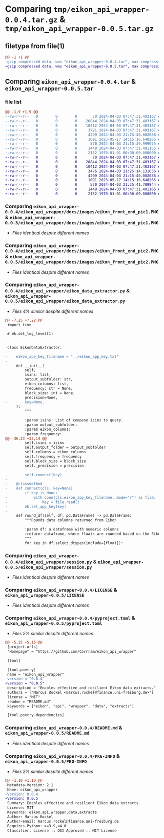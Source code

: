# Comparing `tmp/eikon_api_wrapper-0.0.4.tar.gz` & `tmp/eikon_api_wrapper-0.0.5.tar.gz`

## filetype from file(1)

```diff
@@ -1 +1 @@
-gzip compressed data, was "eikon_api_wrapper-0.0.4.tar", max compression
+gzip compressed data, was "eikon_api_wrapper-0.0.5.tar", max compression
```

## Comparing `eikon_api_wrapper-0.0.4.tar` & `eikon_api_wrapper-0.0.5.tar`

### file list

```diff
@@ -1,9 +1,9 @@
--rw-r--r--   0        0        0       70 2024-04-03 07:47:31.403167 eikon_api_wrapper-0.0.4/eikon_api_wrapper/__init__.py
--rw-r--r--   0        0        0    20844 2024-04-03 07:47:31.403167 eikon_api_wrapper-0.0.4/eikon_api_wrapper/docs/images/eikon_front_end_pic1.PNG
--rw-r--r--   0        0        0    10412 2024-04-03 07:47:31.403167 eikon_api_wrapper-0.0.4/eikon_api_wrapper/docs/images/eikon_front_end_pic2.PNG
--rw-r--r--   0        0        0     3791 2024-04-03 07:47:31.403167 eikon_api_wrapper-0.0.4/eikon_api_wrapper/eikon_data_extractor.py
--rw-r--r--   0        0        0     4299 2024-04-03 21:15:40.002088 eikon_api_wrapper-0.0.4/eikon_api_wrapper/session.py
--rw-r--r--   0        0        0     1091 2023-05-17 14:15:16.648265 eikon_api_wrapper-0.0.4/LICENSE
--rw-r--r--   0        0        0      570 2024-04-03 21:15:39.999975 eikon_api_wrapper-0.0.4/pyproject.toml
--rw-r--r--   0        0        0     1448 2024-04-03 07:47:31.401165 eikon_api_wrapper-0.0.4/README.md
--rw-r--r--   0        0        0     2132 1970-01-01 00:00:00.000000 eikon_api_wrapper-0.0.4/PKG-INFO
+-rw-r--r--   0        0        0       70 2024-04-03 07:47:31.403167 eikon_api_wrapper-0.0.5/eikon_api_wrapper/__init__.py
+-rw-r--r--   0        0        0    20844 2024-04-03 07:47:31.403167 eikon_api_wrapper-0.0.5/eikon_api_wrapper/docs/images/eikon_front_end_pic1.PNG
+-rw-r--r--   0        0        0    10412 2024-04-03 07:47:31.403167 eikon_api_wrapper-0.0.5/eikon_api_wrapper/docs/images/eikon_front_end_pic2.PNG
+-rw-r--r--   0        0        0     3476 2024-04-03 21:25:14.131636 eikon_api_wrapper-0.0.5/eikon_api_wrapper/eikon_data_extractor.py
+-rw-r--r--   0        0        0     4299 2024-04-03 21:15:40.002088 eikon_api_wrapper-0.0.5/eikon_api_wrapper/session.py
+-rw-r--r--   0        0        0     1091 2023-05-17 14:15:16.648265 eikon_api_wrapper-0.0.5/LICENSE
+-rw-r--r--   0        0        0      570 2024-04-03 21:25:41.789844 eikon_api_wrapper-0.0.5/pyproject.toml
+-rw-r--r--   0        0        0     1448 2024-04-03 07:47:31.401165 eikon_api_wrapper-0.0.5/README.md
+-rw-r--r--   0        0        0     2132 1970-01-01 00:00:00.000000 eikon_api_wrapper-0.0.5/PKG-INFO
```

### Comparing `eikon_api_wrapper-0.0.4/eikon_api_wrapper/docs/images/eikon_front_end_pic1.PNG` & `eikon_api_wrapper-0.0.5/eikon_api_wrapper/docs/images/eikon_front_end_pic1.PNG`

 * *Files identical despite different names*

### Comparing `eikon_api_wrapper-0.0.4/eikon_api_wrapper/docs/images/eikon_front_end_pic2.PNG` & `eikon_api_wrapper-0.0.5/eikon_api_wrapper/docs/images/eikon_front_end_pic2.PNG`

 * *Files identical despite different names*

### Comparing `eikon_api_wrapper-0.0.4/eikon_api_wrapper/eikon_data_extractor.py` & `eikon_api_wrapper-0.0.5/eikon_api_wrapper/eikon_data_extractor.py`

 * *Files 4% similar despite different names*

```diff
@@ -7,25 +7,22 @@
 import time
 
 # ek.set_log_level(1)
 
 
 class EikonDataExtractor:
 
-    eikon_app_key_filename = "../eikon_app_key.txt"
-
     def __init__(
         self,
         isins: list,
         output_subfolder: str,
         eikon_columns: list,
         frequency: str = None,
         block_size: int = None,
         precision=None,
-        key=None,
     ):
         """
 
         :param isins: List of company isins to query.
         :param output_subfolder:
         :param eikon_columns:
         :param frequency:
@@ -36,23 +33,14 @@
         self.isins = isins
         self.output_folder = output_subfolder
         self.columns = eikon_columns
         self.frequency = frequency
         self.block_size = block_size
         self._precision = precision
 
-        self.connect(key)
-
-    @classmethod
-    def connect(cls, key=None):
-        if key is None:
-            with open(cls.eikon_app_key_filename, mode="r") as file:
-                key = file.read()
-        ek.set_app_key(key)
-
     def round_df(self, df: pd.DataFrame) -> pd.DataFrame:
         """Rounds data columns returned from Eikon
 
         :param df: a dataframe with numeric columns
         :return: dataframe, where floats are rounded based on the EikonDataExtractor dictionary.
         """
         for key in df.select_dtypes(include=[float]):
```

### Comparing `eikon_api_wrapper-0.0.4/eikon_api_wrapper/session.py` & `eikon_api_wrapper-0.0.5/eikon_api_wrapper/session.py`

 * *Files identical despite different names*

### Comparing `eikon_api_wrapper-0.0.4/LICENSE` & `eikon_api_wrapper-0.0.5/LICENSE`

 * *Files identical despite different names*

### Comparing `eikon_api_wrapper-0.0.4/pyproject.toml` & `eikon_api_wrapper-0.0.5/pyproject.toml`

 * *Files 2% similar despite different names*

```diff
@@ -5,15 +5,15 @@
 [project.urls]
 "Homepage" = "https://github.com/Corrram/eikon_api_wrapper"
 
 [tool]
 
 [tool.poetry]
 name = "eikon_api_wrapper"
-version = "0.0.4"
+version = "0.0.5"
 description = "Enables effective and resilient Eikon data extracts."
 authors = ["Marcus Rockel <marcus.rockel@finance.uni-freiburg.de>"]
 license = "MIT"
 readme = "README.md"
 keywords = ["eikon", "api", "wrapper", "data", "extracts"]
 
 [tool.poetry.dependencies]
```

### Comparing `eikon_api_wrapper-0.0.4/README.md` & `eikon_api_wrapper-0.0.5/README.md`

 * *Files identical despite different names*

### Comparing `eikon_api_wrapper-0.0.4/PKG-INFO` & `eikon_api_wrapper-0.0.5/PKG-INFO`

 * *Files 2% similar despite different names*

```diff
@@ -1,10 +1,10 @@
 Metadata-Version: 2.1
 Name: eikon_api_wrapper
-Version: 0.0.4
+Version: 0.0.5
 Summary: Enables effective and resilient Eikon data extracts.
 License: MIT
 Keywords: eikon,api,wrapper,data,extracts
 Author: Marcus Rockel
 Author-email: marcus.rockel@finance.uni-freiburg.de
 Requires-Python: >=3.9,<4.0
 Classifier: License :: OSI Approved :: MIT License
```

